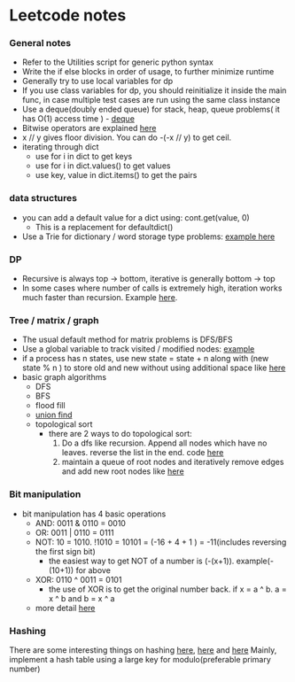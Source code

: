 # Leetcode notes

### General notes
- Refer to the Utilities script for generic python syntax
- Write the if else blocks in order of usage, to further minimize runtime
- Generally try to use local variables for dp
- If you use class variables for dp, you should reinitialize it inside the main func, in case multiple test cases are run using the same class instance
- Use a deque(doubly ended queue) for stack, heap, queue problems( it has O(1) access time ) - [deque](https://www.geeksforgeeks.org/deque-in-python/)
- Bitwise operators are explained [here](https://www.geeksforgeeks.org/python-bitwise-operators/)
- x // y gives floor division. You can do -(-x // y) to get ceil.
- iterating through dict
  - use for i in dict to get keys
  - use for i in dict.values() to get values
  - use key, value in dict.items() to get the pairs

### data structures
- you can add a default value for a dict using: cont.get(value, 0)
  - This is a replacement for defaultdict()
- Use a Trie for dictionary / word storage type problems: [example here](https://leetcode.com/problems/design-add-and-search-words-data-structure/submissions/)

### DP
- Recursive is always top -> bottom, iterative is generally bottom -> top
- In some cases where number of calls is extremely high, iteration works much faster than recursion. Example [here](https://leetcode.com/problems/jump-game/).

### Tree / matrix / graph
- The usual default method for matrix problems is DFS/BFS
- Use a global variable to track visited / modified nodes: [example](https://leetcode.com/problems/set-matrix-zeroes/)
- if a process has n states, use new state = state + n along with (new state % n ) to store old and new without using additional space like [here](https://leetcode.com/problems/game-of-life/)
- basic graph algorithms
  - DFS
  - BFS
  - flood fill
  - [union find](https://www.youtube.com/watch?v=mHz-mx-8lJ8)
  - topological sort
    - there are 2 ways to do topological sort:
      1) Do a dfs like recursion. Append all nodes which have no leaves. reverse the list in the end. code [here](https://www.geeksforgeeks.org/topological-sorting/)
      2) maintain a queue of root nodes and iteratively remove edges and add new root nodes like [here](https://stackoverflow.com/questions/4168/graph-serialization/4577#4577)

### Bit manipulation
- bit manipulation has 4 basic operations
  - AND: 0011 & 0110 = 0010
  - OR: 0011 | 0110 = 0111
  - NOT: 10 = 1010. !1010 = 10101 = (-16 + 4 + 1 ) = -11(includes reversing the first sign bit)
    - the easiest way to get NOT of a number is (-(x+1)). example(-(10+1)) for above
  - XOR: 0110 ^ 0011 = 0101
    - the use of XOR is to get the original number back. if x = a ^ b. a = x ^ b and b = x ^ a
  - more detail [here](https://www.geeksforgeeks.org/python-bitwise-operators/)

### Hashing
There are some interesting things on hashing [here](https://en.wikipedia.org/wiki/Hash_table#Open_addressing), [here](https://leetcode.com/problems/design-hashset/solution/) and [here](https://leetcode.com/problems/design-hashmap/solution/)
Mainly, implement a hash table using a large key for modulo(preferable primary number)